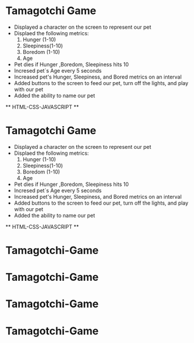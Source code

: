 # Tamagotchi Game
 - Displayed a character on the screen to represent our pet
-  Displaed the following metrics:
   1. Hunger (1-10)
   2. Sleepiness(1-10)
   3. Boredom (1-10)
   4. Age
- Pet dies if Hunger ,Boredom, Sleepiness hits  10
-  Incresed pet`s Age every 5 seconds
-  Increased pet's Hunger, Sleepiness, and Bored metrics on an interval 
-  Added buttons to the screen to feed our pet, turn off the lights, and play with our pet
-  Added the ability to name our pet

**  HTML-CSS-JAVASCRIPT **

# Tamagotchi Game #
- Displayed a character on the screen to represent our pet
-  Displaed the following metrics:
   1. Hunger (1-10)
   2. Sleepiness(1-10)
   3. Boredom (1-10)
   4. Age
- Pet dies if Hunger ,Boredom, Sleepiness hits  10
-  Incresed pet`s Age every 5 seconds
-  Increased pet's Hunger, Sleepiness, and Bored metrics on an interval 
-  Added buttons to the screen to feed our pet, turn off the lights, and play with our pet
-  Added the ability to name our pet





**  HTML-CSS-JAVASCRIPT **


# Tamagotchi-Game
# Tamagotchi-Game
# Tamagotchi-Game
# Tamagotchi-Game

